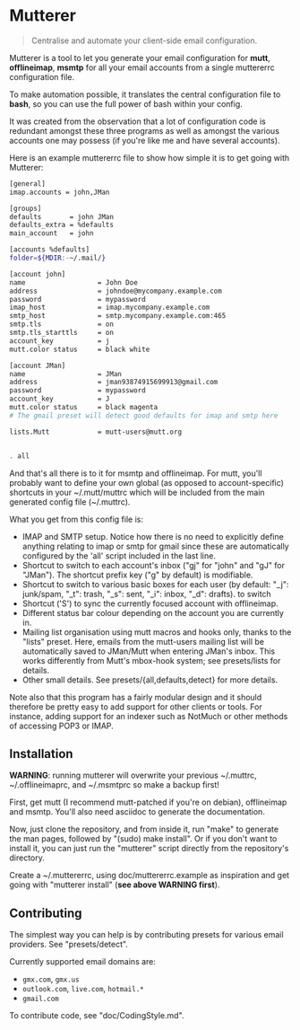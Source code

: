 Mutterer
========
> Centralise and automate your client-side email configuration.

Mutterer is a tool to let you generate your email configuration for
**mutt**, **offlineimap**, **msmtp** for all your email accounts from a
single muttererrc configuration file.

To make automation possible, it translates the central configuration file to
**bash**, so you can use the full power of bash within your config.

It was created from the observation that a lot of configuration code is
redundant amongst these three programs as well as amongst the various
accounts one may possess (if you're like me and have several accounts).

Here is an example muttererrc file to show how simple it is to get going
with Mutterer:

```bash
[general]
imap.accounts = john,JMan

[groups]
defaults       = john JMan
defaults_extra = %defaults
main_account   = john

[accounts %defaults]
folder=${MDIR:-~/.mail/}

[account john]
name                  = John Doe
address               = johndoe@mycompany.example.com
password              = mypassword
imap_host             = imap.mycompany.example.com
smtp_host             = smtp.mycompany.example.com:465
smtp.tls              = on
smtp.tls_starttls     = on
account_key           = j
mutt.color status     = black white

[account JMan]
name                  = JMan
address               = jman93874915699913@gmail.com
password              = mypassword
account_key           = J
mutt.color status     = black magenta
# The gmail preset will detect good defaults for imap and smtp here

lists.Mutt            = mutt-users@mutt.org


. all
```

And that's all there is to it for msmtp and offlineimap. For mutt, you'll
probably want to define your own global (as opposed to account-specific)
shortcuts in your ~/.mutt/muttrc which will be included from the main
generated config file (~/.muttrc).

What you get from this config file is:

- IMAP and SMTP setup. Notice how there is no need to explicitly define
  anything relating to imap or smtp for gmail since these are automatically
  configured by the 'all' script included in the last line.
- Shortcut to switch to each account's inbox ("gj" for "john" and "gJ" for
  "JMan"). The shortcut prefix key ("g" by default) is modifiable.
- Shortcut to switch to various basic boxes for each user (by default:
  "\_j": junk/spam, "\_t": trash, "\_s": sent, "\_i": inbox, "\_d": drafts).
  to switch
- Shortcut ('S') to sync the currently focused account with offlineimap.
- Different status bar colour depending on the account you are currently in.
- Mailing list organisation using mutt macros and hooks only, thanks to the
  "lists" preset. Here, emails from the mutt-users mailing list will be
  automatically saved to JMan/Mutt when entering JMan's inbox. This works
  differently from Mutt's mbox-hook system; see presets/lists for details.
- Other small details. See presets/{all,defaults,detect} for more details.

Note also that this program has a fairly modular design and it should
therefore be pretty easy to add support for other clients or tools. For
instance, adding support for an indexer such as NotMuch or other methods of
accessing POP3 or IMAP.

Installation
------------
**WARNING**: running mutterer will overwrite your previous ~/.muttrc,
~/.offlineimaprc, and ~/.msmtprc so make a backup first!

First, get mutt (I recommend mutt-patched if you're on debian), offlineimap
and msmtp.
You'll also need asciidoc to generate the documentation.

Now, just clone the repository, and from inside it, run "make" to generate
the man pages, followed by "(sudo) make install".
Or if you don't want to install it, you can just run the "mutterer" script
directly from the repository's directory.

Create a ~/.muttererrc, using doc/muttererrc.example as inspiration and get
going with "mutterer install" (**see above WARNING first**).

Contributing
------------
The simplest way you can help is by contributing presets for various email
providers. See "presets/detect".

Currently supported email domains are:

- `gmx.com`, `gmx.us`
- `outlook.com`, `live.com`, `hotmail.*`
- `gmail.com`

To contribute code, see "doc/CodingStyle.md".
